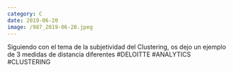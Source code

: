 ```yaml
--- 
category: C 
date: 2019-06-20 
image: /987_2019-06-20.jpeg 
--- 
```


Siguiendo con el tema de la subjetividad del Clustering, os dejo un ejemplo de 3 medidas de distancia diferentes #DELOITTE #ANALYTICS #CLUSTERING